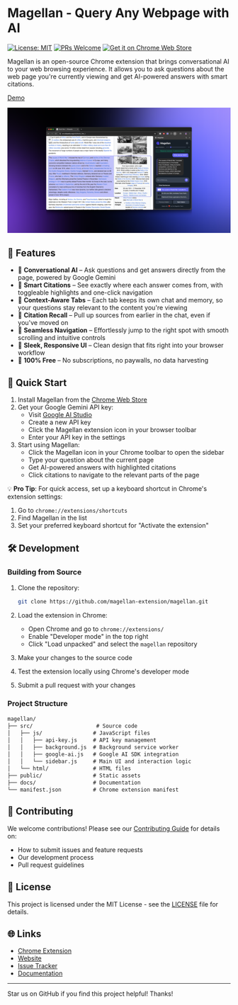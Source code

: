 # Magellan - Query Any Webpage with AI

[![License: MIT](https://img.shields.io/badge/License-MIT-yellow.svg)](https://opensource.org/licenses/MIT)
[![PRs Welcome](https://img.shields.io/badge/PRs-welcome-brightgreen.svg)](CONTRIBUTING.md)
[![Get it on Chrome Web Store](https://img.shields.io/badge/Chrome_Web_Store-Get_it_here-4285F4?logo=google-chrome&logoColor=white)](https://chromewebstore.google.com/detail/magellan/ekkajebdacenikgmbgkdnmememnlibnd)

Magellan is an open-source Chrome extension that brings conversational AI to your web browsing experience. It allows you to ask questions about the web page you're currently viewing and get AI-powered answers with smart citations.

[Demo](https://youtu.be/rZ7IUOiCjMI)

![Magellan Screenshot](public/screenshot.png)

## 🌟 Features

- 💬 **Conversational AI** – Ask questions and get answers directly from the page, powered by Google Gemini
- 🔗 **Smart Citations** – See exactly where each answer comes from, with toggleable highlights and one-click navigation
- 🧠 **Context-Aware Tabs** – Each tab keeps its own chat and memory, so your questions stay relevant to the content you're viewing
- 📜 **Citation Recall** – Pull up sources from earlier in the chat, even if you've moved on
- 🚀 **Seamless Navigation** – Effortlessly jump to the right spot with smooth scrolling and intuitive controls
- 🧼 **Sleek, Responsive UI** – Clean design that fits right into your browser workflow
- 💸 **100% Free** – No subscriptions, no paywalls, no data harvesting

## 🚀 Quick Start

1. Install Magellan from the [Chrome Web Store](https://chromewebstore.google.com/detail/magellan/ekkajebdacenikgmbgkdnmememnlibnd)
2. Get your Google Gemini API key:
   - Visit [Google AI Studio](https://makersuite.google.com/app/apikey)
   - Create a new API key
   - Click the Magellan extension icon in your browser toolbar
   - Enter your API key in the settings
3. Start using Magellan:
   - Click the Magellan icon in your Chrome toolbar to open the sidebar
   - Type your question about the current page
   - Get AI-powered answers with highlighted citations
   - Click citations to navigate to the relevant parts of the page

💡 **Pro Tip**: For quick access, set up a keyboard shortcut in Chrome's extension settings:

1. Go to `chrome://extensions/shortcuts`
2. Find Magellan in the list
3. Set your preferred keyboard shortcut for "Activate the extension"

## 🛠️ Development

### Building from Source

1. Clone the repository:

   ```bash
   git clone https://github.com/magellan-extension/magellan.git
   ```

2. Load the extension in Chrome:

   - Open Chrome and go to `chrome://extensions/`
   - Enable "Developer mode" in the top right
   - Click "Load unpacked" and select the `magellan` repository

3. Make your changes to the source code
4. Test the extension locally using Chrome's developer mode
5. Submit a pull request with your changes

### Project Structure

```
magellan/
├── src/                    # Source code
│   ├── js/                # JavaScript files
│   │   ├── api-key.js     # API key management
│   │   ├── background.js  # Background service worker
│   │   ├── google-ai.js   # Google AI SDK integration
│   │   └── sidebar.js     # Main UI and interaction logic
│   └── html/              # HTML files
├── public/                # Static assets
├── docs/                  # Documentation
└── manifest.json          # Chrome extension manifest
```

## 🤝 Contributing

We welcome contributions! Please see our [Contributing Guide](CONTRIBUTING.md) for details on:

- How to submit issues and feature requests
- Our development process
- Pull request guidelines

## 📝 License

This project is licensed under the MIT License - see the [LICENSE](LICENSE) file for details.

## 🌐 Links

- [Chrome Extension](https://chromewebstore.google.com/detail/magellan/ekkajebdacenikgmbgkdnmememnlibnd)
- [Website](https://kpulgari.com/magellan/)
- [Issue Tracker](https://github.com/magellan-extension/magellan/issues)
- [Documentation](docs/)

---

Star us on GitHub if you find this project helpful! Thanks!
